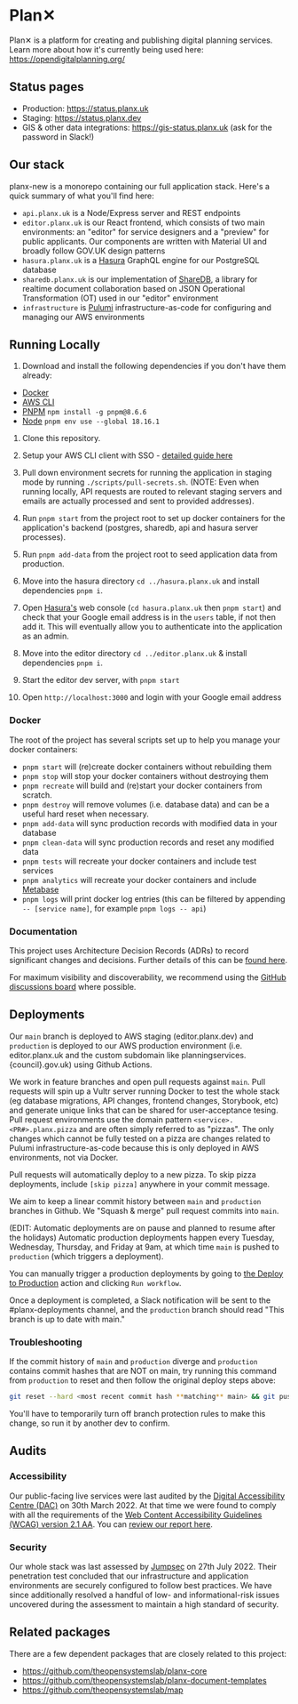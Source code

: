 # Plan✕

Plan✕ is a platform for creating and publishing digital planning services. Learn more about how it's currently being used here: https://opendigitalplanning.org/

## Status pages

- Production: https://status.planx.uk
- Staging: https://status.planx.dev
- GIS & other data integrations: https://gis-status.planx.uk (ask for the password in Slack!)

## Our stack

planx-new is a monorepo containing our full application stack. Here's a quick summary of what you'll find here:

- `api.planx.uk` is a Node/Express server and REST endpoints
- `editor.planx.uk` is our React frontend, which consists of two main environments: an "editor" for service designers and a "preview" for public applicants. Our components are written with Material UI and broadly follow GOV.UK design patterns
- `hasura.planx.uk` is a [Hasura](https://hasura.io/) GraphQL engine for our PostgreSQL database
- `sharedb.planx.uk` is our implementation of [ShareDB](https://github.com/share/sharedb), a library for realtime document collaboration based on JSON Operational Transformation (OT) used in our "editor" environment
- `infrastructure` is [Pulumi](https://www.pulumi.com/) infrastructure-as-code for configuring and managing our AWS environments

## Running Locally

1. Download and install the following dependencies if you don't have them already:
- [Docker](https://docs.docker.com/get-docker/)
- [AWS CLI](https://docs.aws.amazon.com/cli/latest/userguide/getting-started-install.html)
- [PNPM](https://github.com/pnpm/pnpm) `npm install -g pnpm@8.6.6`
- [Node](https://nodejs.org/en/download) `pnpm env use --global 18.16.1`

1. Clone this repository.

2. Setup your AWS CLI client with SSO - [detailed guide here](https://github.com/theopensystemslab/planx-new/blob/main/doc/how-to/how-to-setup-aws-sso-credentials.md)

3. Pull down environment secrets for running the application in staging mode by running `./scripts/pull-secrets.sh`. (NOTE: Even when running locally, API requests are routed to relevant staging servers and emails are actually processed and sent to provided addresses).

4. Run `pnpm start` from the project root to set up docker containers for the application's backend (postgres, sharedb, api and hasura server processes).

5. Run `pnpm add-data` from the project root to seed application data from production.

6. Move into the hasura directory `cd ../hasura.planx.uk` and install dependencies `pnpm i`.

7. Open [Hasura's](https://hasura.io/) web console (`cd hasura.planx.uk` then `pnpm start`) and check that your Google email address is in the `users` table, if not then add it. This will eventually allow you to authenticate into the application as an admin.

8. Move into the editor directory `cd ../editor.planx.uk` & install dependencies `pnpm i`.

9. Start the editor dev server, with `pnpm start`

10. Open `http://localhost:3000` and login with your Google email address

### Docker

The root of the project has several scripts set up to help you manage your docker containers:

- `pnpm start` will (re)create docker containers without rebuilding them
- `pnpm stop` will stop your docker containers without destroying them
- `pnpm recreate` will build and (re)start your docker containers from scratch.
- `pnpm destroy` will remove volumes (i.e. database data) and can be a useful hard reset when necessary.
- `pnpm add-data` will sync production records with modified data in your database
- `pnpm clean-data` will sync production records and reset any modified data
- `pnpm tests` will recreate your docker containers and include test services
- `pnpm analytics` will recreate your docker containers and include [Metabase](https://www.metabase.com/)
- `pnpm logs` will print docker log entries (this can be filtered by appending `-- [service name]`, for example `pnpm logs -- api`)

### Documentation

This project uses Architecture Decision Records (ADRs) to record significant changes and decisions. Further details of this can be [found here](https://github.com/theopensystemslab/planx-new/blob/main/doc/architecture/decisions/0001-record-architecture-decisions.md).

For maximum visibility and discoverability, we recommend using the [GitHub discussions board](https://github.com/theopensystemslab/planx-new/discussions) where possible.

## Deployments

Our `main` branch is deployed to AWS staging (editor.planx.dev) and `production` is deployed to our AWS production environment (i.e. editor.planx.uk and the custom subdomain like planningservices.{council}.gov.uk) using Github Actions.

We work in feature branches and open pull requests against `main`. Pull requests will spin up a Vultr server running Docker to test the whole stack (eg database migrations, API changes, frontend changes, Storybook, etc) and generate unique links that can be shared for user-acceptance tesing. Pull request environments use the domain pattern `<service>.<PR#>.planx.pizza` and are often simply referred to as "pizzas". The only changes which cannot be fully tested on a pizza are changes related to Pulumi infrastructure-as-code because this is only deployed in AWS environments, not via Docker.

Pull requests will automatically deploy to a new pizza. To skip pizza deployments, include `[skip pizza]` anywhere in your commit message.

We aim to keep a linear commit history between `main` and `production` branches in Github. We "Squash & merge" pull request commits into `main`.

(EDIT: Automatic deployments are on pause and planned to resume after the holidays) Automatic production deployments happen every Tuesday, Wednesday, Thursday, and Friday at 9am, at which time `main` is pushed to `production` (which triggers a deployment).

You can manually trigger a production deployments by going to [the Deploy to Production](https://github.com/theopensystemslab/planx-new/actions/workflows/cron-deploy-to-production.yml) action and clicking `Run workflow`.

Once a deployment is completed, a Slack notification will be sent to the #planx-deployments channel, and the `production` branch should read "This branch is up to date with main."


### Troubleshooting

If the commit history of `main` and `production` diverge and `production` contains commit hashes that are NOT on main, try running this command from `production` to reset and then follow the original deploy steps above:
```bash
git reset --hard <most recent commit hash **matching** main> && git push --force
```

You'll have to temporarily turn off branch protection rules to make this change, so run it by another dev to confirm.

## Audits

### Accessibility

Our public-facing live services were last audited by the [Digital Accessibility Centre (DAC)](https://digitalaccessibilitycentre.org/) on 30th March 2022. At that time we were found to comply with all the requirements of the [Web Content Accessibility Guidelines (WCAG) version 2.1 AA](https://www.w3.org/TR/WCAG21/). You can [review our report here](https://drive.google.com/file/d/1bg3UvRq80H0R59avKpBAuQL1jxKG5tRZ/view).

### Security

Our whole stack was last assessed by [Jumpsec](https://www.jumpsec.com/) on 27th July 2022. Their penetration test concluded that our infrastructure and application environments are securely configured to follow best practices. We have since additionally resolved a handful of low- and informational-risk issues uncovered during the assessment to maintain a high standard of security.


## Related packages

There are a few dependent packages that are closely related to this project:

 - https://github.com/theopensystemslab/planx-core
 - https://github.com/theopensystemslab/planx-document-templates
 - https://github.com/theopensystemslab/map
